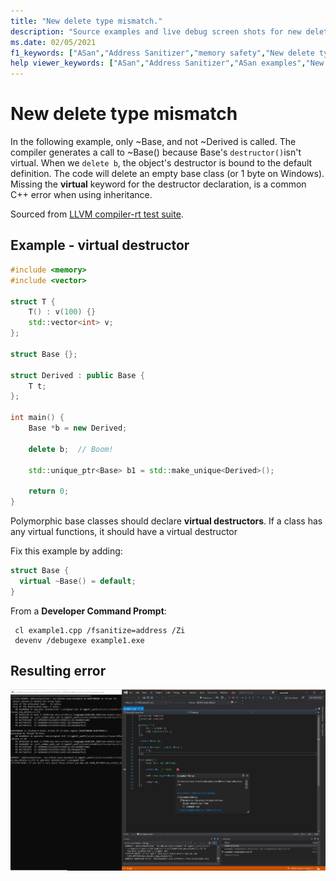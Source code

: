 ```yaml
---
title: "New delete type mismatch."
description: "Source examples and live debug screen shots for new delete type mismatch errors."
ms.date: 02/05/2021
f1_keywords: ["ASan","Address Sanitizer","memory safety","New delete type mismatch", "ASan examples"]
help viewer_keywords: ["ASan","Address Sanitizer","ASan examples","New delete type mismatch"]
---
```


# New delete type mismatch

In the following example, only ~Base, and not ~Derived is called. The compiler generates a call to ~Base() because Base's `destructor()`isn't virtual. When we `delete b`, the object's destructor is bound to the default definition. The code will delete an empty base class (or 1 byte on Windows). Missing the **virtual** keyword for the destructor declaration, is a common C++ error when using inheritance.

Sourced from [LLVM compiler-rt test suite](https://github.com/llvm/llvm-project/tree/main/compiler-rt/test/asan/TestCases).

## Example - virtual destructor

```cpp
#include <memory>
#include <vector>

struct T {
    T() : v(100) {}
    std::vector<int> v;
};

struct Base {};

struct Derived : public Base {
    T t;
};

int main() {
    Base *b = new Derived;

    delete b;  // Boom! 

    std::unique_ptr<Base> b1 = std::make_unique<Derived>();

    return 0;
}
```

Polymorphic base classes should declare **virtual destructors**. If a class has any virtual functions, it should have a virtual destructor

Fix this example by adding:

```cpp
struct Base {
  virtual ~Base() = default;
}
```

From a **Developer Command Prompt**:
```
 cl example1.cpp /fsanitize=address /Zi
 devenv /debugexe example1.exe
```

## Resulting error

![example1](SRC_CODE/new-delete-type-mismatch/example1.PNG)

